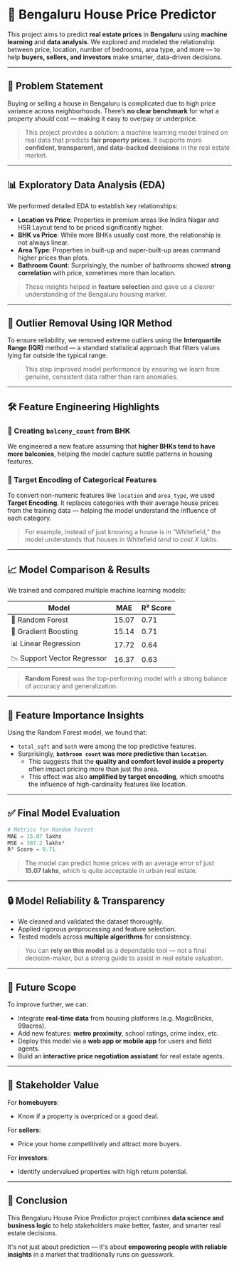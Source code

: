 # 🏡 Bengaluru House Price Predictor

This project aims to predict **real estate prices** in **Bengaluru** using **machine learning** and **data analysis**. We explored and modeled the relationship between price, location, number of bedrooms, area type, and more — to help **buyers, sellers, and investors** make smarter, data-driven decisions.

---

## 🎯 Problem Statement

Buying or selling a house in Bengaluru is complicated due to high price variance across neighborhoods. There’s **no clear benchmark** for what a property *should* cost — making it easy to overpay or underprice.

> This project provides a solution: a machine learning model trained on real data that predicts **fair property prices**. It supports more **confident, transparent, and data-backed decisions** in the real estate market.

---

## 📊 Exploratory Data Analysis (EDA)

We performed detailed EDA to establish key relationships:

- **Location vs Price**: Properties in premium areas like Indira Nagar and HSR Layout tend to be priced significantly higher.
- **BHK vs Price**: While more BHKs usually cost more, the relationship is not always linear.
- **Area Type**: Properties in built-up and super-built-up areas command higher prices than plots.
- **Bathroom Count**: Surprisingly, the number of bathrooms showed **strong correlation** with price, sometimes more than location.

> These insights helped in **feature selection** and gave us a clearer understanding of the Bengaluru housing market.

---

## 🧹 Outlier Removal Using IQR Method

To ensure reliability, we removed extreme outliers using the **Interquartile Range (IQR)** method — a standard statistical approach that filters values lying far outside the typical range.

> This step improved model performance by ensuring we learn from genuine, consistent data rather than rare anomalies.

---

## 🛠️ Feature Engineering Highlights

### 🧲 Creating `balcony_count` from BHK

We engineered a new feature assuming that **higher BHKs tend to have more balconies**, helping the model capture subtle patterns in housing features.

### 🎯 Target Encoding of Categorical Features

To convert non-numeric features like `location` and `area_type`, we used **Target Encoding**. It replaces categories with their average house prices from the training data — helping the model understand the influence of each category.

> For example, instead of just knowing a house is in “Whitefield,” the model understands that houses in Whitefield *tend to cost X lakhs*.

---

## 📈 Model Comparison & Results

We trained and compared multiple machine learning models:

| Model                     | MAE   | R² Score |
|---------------------------|-------|------------|
| 🎯 Random Forest          | 15.07 | 0.71       |
| 🌱 Gradient Boosting     | 15.14 | 0.71       |
| 📊 Linear Regression      | 17.72 | 0.64       |
| 📉 Support Vector Regressor | 16.37 | 0.63       |

> **Random Forest** was the top-performing model with a strong balance of accuracy and generalization.

---

## 🌟 Feature Importance Insights

Using the Random Forest model, we found that:
- `total_sqft` and `bath` were among the top predictive features.
- Surprisingly, **`bathroom count` was more predictive than `location`**.
  - This suggests that the **quality and comfort level inside a property** often impact pricing more than just the area.
  - This effect was also **amplified by target encoding**, which smooths the influence of high-cardinality features like location.

---

## ✅ Final Model Evaluation

```python
# Metrics for Random Forest
MAE = 15.07 lakhs
MSE = 387.2 lakhs²
R² Score = 0.71
```

> The model can predict home prices with an average error of just **15.07 lakhs**, which is quite acceptable in urban real estate.

---

## 🔒 Model Reliability & Transparency

- We cleaned and validated the dataset thoroughly.
- Applied rigorous preprocessing and feature selection.
- Tested models across **multiple algorithms** for consistency.

> You can **rely on this model** as a dependable tool — not a final decision-maker, but a strong guide to assist in real estate valuation.

---

## 🔭 Future Scope

To improve further, we can:
- Integrate **real-time data** from housing platforms (e.g. MagicBricks, 99acres).
- Add new features: **metro proximity**, school ratings, crime index, etc.
- Deploy this model via a **web app or mobile app** for users and field agents.
- Build an **interactive price negotiation assistant** for real estate agents.

---

## 👥 Stakeholder Value

For **homebuyers**:
- Know if a property is overpriced or a good deal.

For **sellers**:
- Price your home competitively and attract more buyers.

For **investors**:
- Identify undervalued properties with high return potential.

---

## 📌 Conclusion

This Bengaluru House Price Predictor project combines **data science and business logic** to help stakeholders make better, faster, and smarter real estate decisions.

It's not just about prediction — it's about **empowering people with reliable insights** in a market that traditionally runs on guesswork.